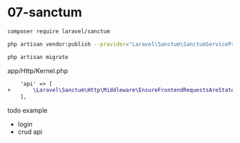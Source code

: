 # 07-sanctum

```sh
composer require laravel/sanctum

php artisan vendor:publish --provider="Laravel\Sanctum\SanctumServiceProvider"

php artisan migrate
```

app/Http/Kernel.php

```diff
    'api' => [
+       \Laravel\Sanctum\Http\Middleware\EnsureFrontendRequestsAreStateful::class,
    ],
```

todo example

-   login
-   crud api
